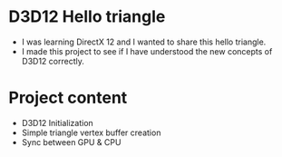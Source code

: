# D3D12 Hello triangle
- I was learning DirectX 12 and I wanted to share this hello triangle.
- I made this project to see if I have understood the new concepts of D3D12 correctly.
# Project content
- D3D12 Initialization
- Simple triangle vertex buffer creation
- Sync between GPU & CPU